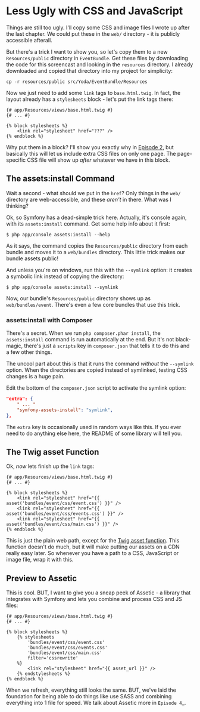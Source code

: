 # Less Ugly with CSS and JavaScript

Things are still too ugly. I'll copy some CSS and image files I wrote up
after the last chapter. We could put these in the `web/` directory - it
is publicly accessible afterall.

But there's a trick I want to show you, so let's copy them to a new `Resources/public`
directory in `EventBundle`. Get these files by downloading the code for this screencast
and looking in the `resources` directory. I already downloaded and copied that
directory into my project for simplicity:

```terminal
cp -r resources/public src/Yoda/EventBundle/Resources
```

Now we just need to add some `link` tags to `base.html.twig`. In fact,
the layout already has a `stylesheets` block - let's put the link tags
there:

```html+jinja
{# app/Resources/views/base.html.twig #}
{# ... #}

{% block stylesheets %}
    <link rel="stylesheet" href="???" />
{% endblock %}
```

Why put them in a block? I'll show you exactly why in [Episode 2][Episode 2], but
basically this will let us include extra CSS files on only one page. The
page-specific CSS file will show up *after* whatever we have in this block.

## The assets:install Command

Wait a second - what should we put in the `href`? Only things in the `web/`
directory are web-accessible, and these *aren't* in there. What was I thinking?

Ok, so Symfony has a dead-simple trick here. Actually, it's console again,
with its `assets:install` command. Get some help info about it first:

```terminal
$ php app/console assets:install --help
```

As it says, the command copies the `Resources/public` directory from each
bundle and moves it to a `web/bundles` directory. This little trick makes
our bundle assets public!

And unless you're on windows, run this with the `--symlink` option: it
creates a symbolic link instead of copying the directory:

```terminal
$ php app/console assets:install --symlink
```

Now, our bundle's `Resources/public` directory shows up as `web/bundles/event`.
There's even a few core bundles that use this trick.

### assets:install with Composer

There's a secret. When we run `php composer.phar install`, the `assets:install`
command is run automatically at the end. But it's not black-magic, there's
just a `scripts` key in `composer.json` that tells it to do this and
a few other things.

The uncool part about this is that it runs the command *without* the `--symlink`
option. When the directories are copied instead of symlinked, testing CSS
changes is a huge pain.

Edit the bottom of the `composer.json` script to activate the symlink option:

```json
"extra": {
    " ... "
    "symfony-assets-install": "symlink",
},
```

The `extra` key is occasionally used in random ways like this. If you ever
need to do anything else here, the README of some library will tell you.

## The Twig asset Function

Ok, *now* lets finish up the `link` tags:

```html+jinja
{# app/Resources/views/base.html.twig #}
{# ... #}

{% block stylesheets %}
    <link rel="stylesheet" href="{{ asset('bundles/event/css/event.css') }}" />
    <link rel="stylesheet" href="{{ asset('bundles/event/css/events.css') }}" />
    <link rel="stylesheet" href="{{ asset('bundles/event/css/main.css') }}" />
{% endblock %}
```

This is just the plain web path, except for the [Twig asset function][Twig asset function]. This
function doesn't do much, but it will make putting our assets on a CDN really
easy later. So whenever you have a path to a CSS, JavaScript or image file,
wrap it with this.

## Preview to Assetic

This is cool. BUT, I want to give you a sneap peek of Assetic - a library
that integrates with Symfony and lets you combine and process CSS and JS
files:

```html+jinja
{# app/Resources/views/base.html.twig #}
{# ... #}

{% block stylesheets %}
    {% stylesheets
        'bundles/event/css/event.css'
        'bundles/event/css/events.css'
        'bundles/event/css/main.css'
        filter='cssrewrite'
    %}
        <link rel="stylesheet" href="{{ asset_url }}" />
    {% endstylesheets %}
{% endblock %}
```

When we refresh, everything still looks the same. BUT, we've laid the foundation
for being able to do things like use SASS and combining everything into 1
file for speed. We talk about Assetic more in `Episode 4`_.

[Twig asset function]: http://symfony.com/doc/current/reference/twig_reference.html#functions
[Episode 2]: http://knpuniversity.com/screencast/symfony2-ep2/basic-security#adding-css-to-a-single-page
[Episode 4]: http://knpuniversity.com/screencast/symfony2-ep4/assetic
